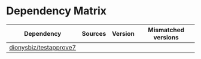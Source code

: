 # Dependency Matrix

Dependency | Sources | Version | Mismatched versions
---------- | ------- | ------- | -------------------
[dionysbiz/testapprove7](https://github.com/dionysbiz/testapprove7.git) |  | []() | 
